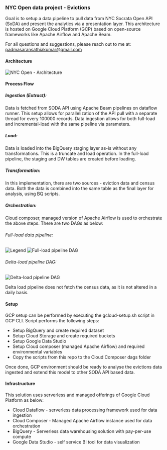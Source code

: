 ### NYC Open data project - Evictions

Goal is to setup a data pipeline to pull data from NYC Socrata Open API (SoDA) and present the analytics via a presentation layer. This architecture is hosted on Google Cloud Platform (GCP) based on open-source frameworks like Apache Airflow and Apache Beam.

For all questions and suggestions, please reach out to me at: padmasaransathiakumar@gmail.com

#### Architecture
![NYC Open - Architecture](https://user-images.githubusercontent.com/56570539/168418894-b46b83d2-29c0-40d9-be07-cc42663d9419.png)

#### Process Flow
##### Ingestion (Extract): 
Data is fetched from SODA API using Apache Beam pipelines on dataflow runner. This setup allows for parallelization of the API pull with a separate thread for every 100000 records.
Data ingestion allows for both full-load and incremental-load with the same pipeline via parameters.

##### Load:
Data is loaded into the BigQuery staging layer as-is without any transformations. This is a truncate and load operation.
In the full-load pipeline, the staging and DW tables are created before loading.

##### Transformation:
In this implementation, there are two sources - eviction data and census data. Both the data is combined into the same table as the final layer for analysis, using BQ scripts.

##### Orchestration:
Cloud composer, managed version of Apache Airflow is used to orchestrate the above steps. There are two DAGs as below:

###### Full-load data pipeline:

![Legend](https://user-images.githubusercontent.com/56570539/168415239-9e58612b-e53d-4d04-8d2d-a2fc84f95d68.png)
![Full-load pipeline DAG](https://user-images.githubusercontent.com/56570539/168415223-091ec8ed-5fe7-4018-bfd3-d6fd4bdffd36.png)

###### Delta-load pipeline DAG:

![Delta-load pipeline DAG](https://user-images.githubusercontent.com/56570539/168415435-fcbd1ba1-03f2-44ab-9b40-0da1cb2c5e8a.png)

Delta load pipeline does not fetch the census data, as it is not altered in a daily basis.

#### Setup
GCP setup can be performed by executing the gcloud-setup.sh script in GCP CLI. Script performs the following steps:
- Setup BigQuery and create required dataset
- Setup Cloud Storage and create required buckets
- Setup Google Data Studio
- Setup Cloud composer (managed Apache Airflow) and required environmental variables
- Copy the scripts from this repo to the Cloud Composer dags folder

Once done, GCP environment should be ready to analyse the evictions data ingested and extend this model to other SODA API based data.

#### Infrastructure
This solution uses serverless and managed offerings of Google Cloud Platform as below:
- Cloud Dataflow - serverless data processing framework used for data ingestion
- Cloud Composer - Managed Apache Airflow instance used for data orchestration
- BigQuery - Serverless data warehousing solution with pay-per-use compute
- Google Data Studio - self service BI tool for data visualization
